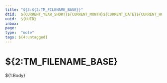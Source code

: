```yaml
---
title: "${3:${2:TM_FILENAME_BASE}}"
dtid:  ${CURRENT_YEAR_SHORT}${CURRENT_MONTH}${CURRENT_DATE}${CURRENT_HOUR}${CURRENT_MINUTE}
uuid:  ${UUID}
inbox:
page:
type:  "note"
tags: ${4:untagged}
---
```


# ${2:TM_FILENAME_BASE}

${1:Body}
